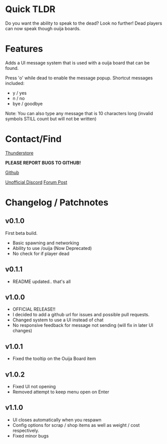 # Quick TLDR
Do you want the ability to speak to the dead?
Look no further! Dead players can now speak though ouija boards.

# Features
Adds a UI message system that is used with a ouija board that can be found.

Press 'o' while dead to enable the message popup.
Shortcut messages included:
- y / yes
- n / no
- bye / goodbye

Note: You can also type any message that is 10 characters long (invalid symbols STILL count but will not be written)

# Contact/Find
[Thunderstore](https://thunderstore.io/c/lethal-company/p/Electric131/OuijaBoard/)

**PLEASE REPORT BUGS TO GITHUB!**

[Github](https://github.com/Electric131/LCOuijaBoard)

[Unofficial Discord](https://discord.gg/lethal-company) [Forum Post](https://discord.com/channels/1169792572382773318/1186411214390181908)

# Changelog / Patchnotes

## v0.1.0
First beta build.
- Basic spawning and networking
- Ability to use /ouija (Now Deprecated)
- No check for if player dead

## v0.1.1
- README updated.. that's all

## v1.0.0
- OFFICIAL RELEASE!!
- I decided to add a github url for issues and possible pull requests.
- Changed system to use a UI instead of chat
- No responsive feedback for message not sending (will fix in later UI changes)

## v1.0.1
- Fixed the tooltip on the Ouija Board item

## v1.0.2
- Fixed UI not opening
- Removed attempt to keep menu open on Enter

## v1.1.0
- UI closes automatically when you respawn
- Config options for scrap / shop items as well as weight / cost respectively.
- Fixed minor bugs